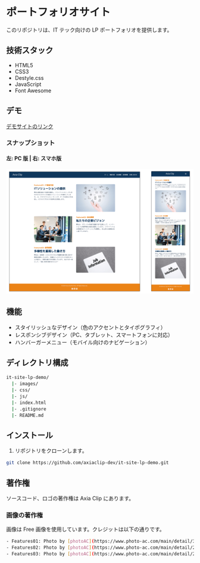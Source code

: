 # ポートフォリオサイト

このリポジトリは、IT テック向けの LP ポートフォリオを提供します。

## 技術スタック

- HTML5
- CSS3
- Destyle.css
- JavaScript
- Font Awesome

## デモ

[デモサイトのリンク](https://axiaclip-dev.github.io/it-site-lp-demo/)

### スナップショット

#### 左: PC 版 | 右: スマホ版

![デモサイトイメージ](./images/demo/it-site-lp-demo.png)

## 機能

- スタイリッシュなデザイン（色のアクセントとタイポグラフィ）
- レスポンシブデザイン（PC、タブレット、スマートフォンに対応）
- ハンバーガーメニュー（モバイル向けのナビゲーション）

## ディレクトリ構成

```bash
it-site-lp-demo/
  |- images/
  |- css/
  |- js/
  |- index.html
  |- .gitignore
  |- README.md
```

## インストール

1. リポジトリをクローンします。

```bash
git clone https://github.com/axiaclip-dev/it-site-lp-demo.git
```

## 著作権

ソースコード、ロゴの著作権は Axia Clip にあります。

### 画像の著作権

画像は Free 画像を使用しています。クレジットは以下の通りです。

```bash
- Features01: Photo by [photoAC](https://www.photo-ac.com/main/detail/3735214&title=%E6%89%8B%E3%81%A8%E3%82%A2%E3%82%A4%E3%82%B3%E3%83%B3%E3%80%80%E3%83%86%E3%82%99%E3%82%B7%E3%82%99%E3%82%BF%E3%83%AB%E3%80%80%E3%83%92%E3%82%99%E3%82%B7%E3%82%99%E3%83%8D%E3%82%B9#goog_rewarded)
- Features02: Photo by [photoAC](https://www.photo-ac.com/main/detail/23303526&title=%E3%82%AA%E3%83%95%E3%82%A3%E3%82%B9%E3%81%A7%E5%83%8D%E3%81%8F%E3%83%93%E3%82%B8%E3%83%8D%E3%82%B9%E3%83%91%E3%83%BC%E3%82%BD%E3%83%B3#goog_rewarded)
- Features03: Photo by [photoAC](https://www.photo-ac.com/main/detail/22444392&title=Job+Information#goog_rewarded)
```
